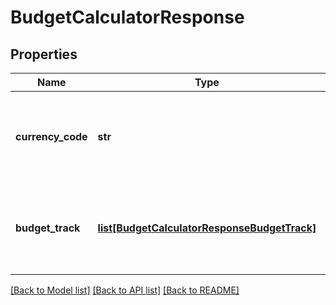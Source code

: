 # BudgetCalculatorResponse

## Properties
Name | Type | Description | Notes
------------ | ------------- | ------------- | -------------
**currency_code** | **str** | Currency code associated with monetary response values | 
**budget_track** | [**list[BudgetCalculatorResponseBudgetTrack]**](BudgetCalculatorResponseBudgetTrack.md) | Analysis of spending versus budget for each budget period | 

[[Back to Model list]](../README.md#documentation-for-models) [[Back to API list]](../README.md#documentation-for-api-endpoints) [[Back to README]](../README.md)


